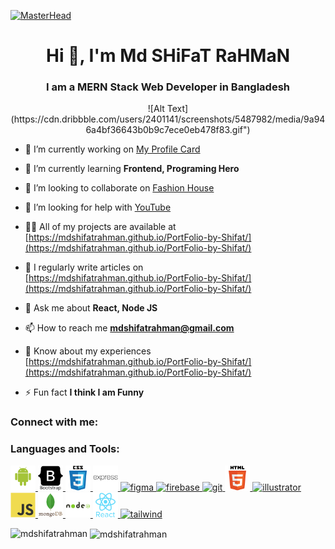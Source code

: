 
[![MasterHead](https://1.bp.blogspot.com/-7A4WynwLsMw/XbBpCXG8fHI/AAAAAAAAMt4/uOa1bpLskYgrwGbllhSu2SDj_Mig8SXJQCLcBGAsYHQ/s1600/2000_600px.gif)](https://rishavchanda.io)
<h1 align="center">Hi 👋, I'm Md SHiFaT RaHMaN</h1>
<h3 align="center">I am a MERN Stack Web Developer in Bangladesh</h3>
<div style="text-align:center;">
    ![Alt Text](https://cdn.dribbble.com/users/2401141/screenshots/5487982/media/9a946a4bf36643b0b9c7ece0eb478f83.gif")
</div>



- 🔭 I’m currently working on [My Profile Card](https://6506030691bdff47cacc5248--meek-fudge-388ebc.netlify.app/)

- 🌱 I’m currently learning **Frontend, Programing Hero**

- 👯 I’m looking to collaborate on [Fashion House](https://mdshifatrahman.github.io/myChoice/)

- 🤝 I’m looking for help with [YouTube](https://dazzling-jelly-dda3c0.netlify.app)

- 👨‍💻 All of my projects are available at [https://mdshifatrahman.github.io/PortFolio-by-Shifat/](https://mdshifatrahman.github.io/PortFolio-by-Shifat/)

- 📝 I regularly write articles on [https://mdshifatrahman.github.io/PortFolio-by-Shifat/](https://mdshifatrahman.github.io/PortFolio-by-Shifat/)

- 💬 Ask me about **React, Node JS**

- 📫 How to reach me **mdshifatrahman@gmail.com**

- 📄 Know about my experiences [https://mdshifatrahman.github.io/PortFolio-by-Shifat/](https://mdshifatrahman.github.io/PortFolio-by-Shifat/)

- ⚡ Fun fact **I think I am Funny**

<h3 align="left">Connect with me:</h3>
<p align="left">
</p>

<h3 align="left">Languages and Tools:</h3>
<p align="left"> <a href="https://developer.android.com" target="_blank" rel="noreferrer"> <img src="https://raw.githubusercontent.com/devicons/devicon/master/icons/android/android-original-wordmark.svg" alt="android" width="40" height="40"/> </a> <a href="https://getbootstrap.com" target="_blank" rel="noreferrer"> <img src="https://raw.githubusercontent.com/devicons/devicon/master/icons/bootstrap/bootstrap-plain-wordmark.svg" alt="bootstrap" width="40" height="40"/> </a> <a href="https://www.w3schools.com/css/" target="_blank" rel="noreferrer"> <img src="https://raw.githubusercontent.com/devicons/devicon/master/icons/css3/css3-original-wordmark.svg" alt="css3" width="40" height="40"/> </a> <a href="https://expressjs.com" target="_blank" rel="noreferrer"> <img src="https://raw.githubusercontent.com/devicons/devicon/master/icons/express/express-original-wordmark.svg" alt="express" width="40" height="40"/> </a> <a href="https://www.figma.com/" target="_blank" rel="noreferrer"> <img src="https://www.vectorlogo.zone/logos/figma/figma-icon.svg" alt="figma" width="40" height="40"/> </a> <a href="https://firebase.google.com/" target="_blank" rel="noreferrer"> <img src="https://www.vectorlogo.zone/logos/firebase/firebase-icon.svg" alt="firebase" width="40" height="40"/> </a> <a href="https://git-scm.com/" target="_blank" rel="noreferrer"> <img src="https://www.vectorlogo.zone/logos/git-scm/git-scm-icon.svg" alt="git" width="40" height="40"/> </a> <a href="https://www.w3.org/html/" target="_blank" rel="noreferrer"> <img src="https://raw.githubusercontent.com/devicons/devicon/master/icons/html5/html5-original-wordmark.svg" alt="html5" width="40" height="40"/> </a> <a href="https://www.adobe.com/in/products/illustrator.html" target="_blank" rel="noreferrer"> <img src="https://www.vectorlogo.zone/logos/adobe_illustrator/adobe_illustrator-icon.svg" alt="illustrator" width="40" height="40"/> </a> <a href="https://developer.mozilla.org/en-US/docs/Web/JavaScript" target="_blank" rel="noreferrer"> <img src="https://raw.githubusercontent.com/devicons/devicon/master/icons/javascript/javascript-original.svg" alt="javascript" width="40" height="40"/> </a> <a href="https://www.mongodb.com/" target="_blank" rel="noreferrer"> <img src="https://raw.githubusercontent.com/devicons/devicon/master/icons/mongodb/mongodb-original-wordmark.svg" alt="mongodb" width="40" height="40"/> </a> <a href="https://nodejs.org" target="_blank" rel="noreferrer"> <img src="https://raw.githubusercontent.com/devicons/devicon/master/icons/nodejs/nodejs-original-wordmark.svg" alt="nodejs" width="40" height="40"/> </a> <a href="https://reactjs.org/" target="_blank" rel="noreferrer"> <img src="https://raw.githubusercontent.com/devicons/devicon/master/icons/react/react-original-wordmark.svg" alt="react" width="40" height="40"/> </a> <a href="https://tailwindcss.com/" target="_blank" rel="noreferrer"> <img src="https://www.vectorlogo.zone/logos/tailwindcss/tailwindcss-icon.svg" alt="tailwind" width="40" height="40"/> </a> </p>

<p><img align="left" src="https://github-readme-stats.vercel.app/api/top-langs?username=mdshifatrahman&show_icons=true&locale=en&layout=compact" alt="mdshifatrahman" /></p>

<p>&nbsp;<img align="center" src="https://github-readme-stats.vercel.app/api?username=mdshifatrahman&show_icons=true&locale=en" alt="mdshifatrahman" /></p>
